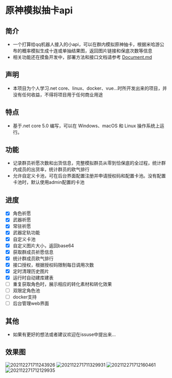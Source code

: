# 原神模拟抽卡api

## 简介
 - 一个打算给qq机器人接入的小api，可以在群内模拟原神抽卡，根据米哈游公布的概率模拟生成十连或单抽结果图，返回图片链接和保底次数等信息
 - 相关功能还在摸鱼开发中，部署方法和接口文档请参考 [Document.md](https://github.com/GardenHamster/GenshinPray/blob/main/Document.md)  
  
 ## 声明
 - 本项目为个人学习.net core、linux、docker、vue...时所开发出来的项目，并没有任何收益，不得将项目用于任何商业用途
  
## 特点
- 基于.net core 5.0 编写，可以在 Windows、macOS 和 Linux 操作系统上运行。

## 功能
- 记录群员祈愿次数和出货信息，完整模拟群员从零到恰保底的全过程，统计群内成员的出货率，统计群员的欧气排行
- 允许自定义卡池，可在后台界面配置注册并申请授权码和配置卡池。没有配置卡池时，默认使用admin配置的卡池

## 进度
- [x] 角色祈愿
- [x] 武器祈愿
- [x] 常驻祈愿
- [x] 武器定轨功能
- [x] 自定义卡池
- [x] 自定义图片大小，返回base64
- [x] 获取群成员祈愿信息
- [x] 统计群成员欧气排行
- [x] 接口授权，根据授权码限制每日调用次数
- [x] 定时清理历史图片
- [x] 运行时自动建库建表
- [ ] 重复获取角色时，展示相应的转化素材和转化效果
- [ ] 双限定角色池
- [ ] docker支持
- [ ] 后台管理web界面

## 其他
- 如果有更好的想法或者建议欢迎在issuse中提出来...

## 效果图
![202112271711243926](https://user-images.githubusercontent.com/89188316/147456428-7f6e1d5e-309d-41fb-bfe6-c2081e5ed2a2.jpg)
![202112271711329931](https://user-images.githubusercontent.com/89188316/147456514-65f5bbcc-7e90-4488-9742-77194f2d6c0b.jpg)
![202112271712160461](https://user-images.githubusercontent.com/89188316/147456549-654ef560-bddb-4ec6-85a6-1a380189af73.jpg)
![202112271712129935](https://user-images.githubusercontent.com/89188316/147456560-49fb3b9a-161b-4565-8407-9e5fbcd359f2.jpg)


